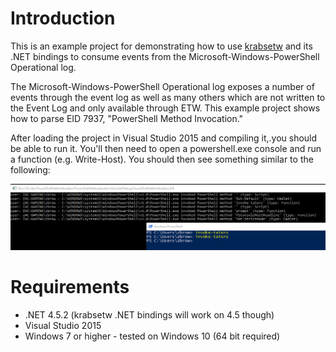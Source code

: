 # Introduction
This is an example project for demonstrating how to use
[krabsetw](https://github.com/Microsoft/krabsetw) and its .NET bindings to consume
events from the Microsoft-Windows-PowerShell Operational log.

The Microsoft-Windows-PowerShell Operational log exposes a number of events
through the event log as well as many others which are not written to the Event
Log and only available through ETW. This example project shows how to parse EID
7937, "PowerShell Method Invocation."

After loading the project in Visual Studio 2015 and compiling it,.you should be
able to run it. You'll then need to open a powershell.exe console and run a
function (e.g. Write-Host). You should then see something similar to the
following:

![example](img/PowerShellMethodInvocation.PNG)

# Requirements

* .NET 4.5.2 (krabsetw .NET bindings will work on 4.5 though)
* Visual Studio 2015
* Windows 7 or higher - tested on Windows 10 (64 bit required)
